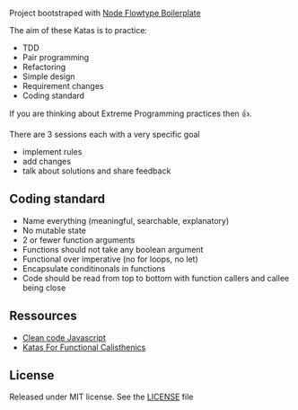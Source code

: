 Project bootstraped with [Node Flowtype Boilerplate](https://github.com/jsynowiec/node-flowtype-boilerplate)

The aim of these Katas is to practice:
+ TDD
+ Pair programming
+ Refactoring
+ Simple design
+ Requirement changes
+ Coding standard

If you are thinking about Extreme Programming practices then :thumbsup:.

There are 3 sessions each with a very specific goal

+ implement rules
+ add changes
+ talk about solutions and share feedback

## Coding standard

+ Name everything (meaningful, searchable, explanatory)
+ No mutable state
+ 2 or fewer function arguments
+ Functions should not take any boolean argument
+ Functional over imperative (no for loops, no let)
+ Encapsulate conditinonals in functions
+ Code should be read from top to bottom with function callers and callee being close

## Ressources

+ [Clean code Javascript](https://github.com/ryanmcdermott/clean-code-javascript)
+ [Katas For Functional Calisthenics](https://codurance.com/2017/11/16/katas-for-functional-calisthenics/#marsroverkata)

## License
Released under MIT license. See the [LICENSE](https://github.com/jsynowiec/node-flowtype-boilerplate/blob/master/LICENSE) file